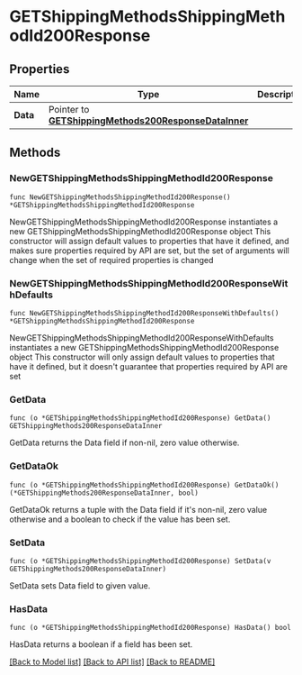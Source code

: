 # GETShippingMethodsShippingMethodId200Response

## Properties

Name | Type | Description | Notes
------------ | ------------- | ------------- | -------------
**Data** | Pointer to [**GETShippingMethods200ResponseDataInner**](GETShippingMethods200ResponseDataInner.md) |  | [optional] 

## Methods

### NewGETShippingMethodsShippingMethodId200Response

`func NewGETShippingMethodsShippingMethodId200Response() *GETShippingMethodsShippingMethodId200Response`

NewGETShippingMethodsShippingMethodId200Response instantiates a new GETShippingMethodsShippingMethodId200Response object
This constructor will assign default values to properties that have it defined,
and makes sure properties required by API are set, but the set of arguments
will change when the set of required properties is changed

### NewGETShippingMethodsShippingMethodId200ResponseWithDefaults

`func NewGETShippingMethodsShippingMethodId200ResponseWithDefaults() *GETShippingMethodsShippingMethodId200Response`

NewGETShippingMethodsShippingMethodId200ResponseWithDefaults instantiates a new GETShippingMethodsShippingMethodId200Response object
This constructor will only assign default values to properties that have it defined,
but it doesn't guarantee that properties required by API are set

### GetData

`func (o *GETShippingMethodsShippingMethodId200Response) GetData() GETShippingMethods200ResponseDataInner`

GetData returns the Data field if non-nil, zero value otherwise.

### GetDataOk

`func (o *GETShippingMethodsShippingMethodId200Response) GetDataOk() (*GETShippingMethods200ResponseDataInner, bool)`

GetDataOk returns a tuple with the Data field if it's non-nil, zero value otherwise
and a boolean to check if the value has been set.

### SetData

`func (o *GETShippingMethodsShippingMethodId200Response) SetData(v GETShippingMethods200ResponseDataInner)`

SetData sets Data field to given value.

### HasData

`func (o *GETShippingMethodsShippingMethodId200Response) HasData() bool`

HasData returns a boolean if a field has been set.


[[Back to Model list]](../README.md#documentation-for-models) [[Back to API list]](../README.md#documentation-for-api-endpoints) [[Back to README]](../README.md)


